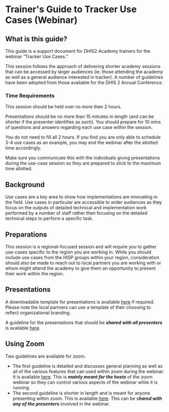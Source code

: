# Trainer's Guide to Tracker Use Cases (Webinar)

## What is this guide?

This guide is a support document for DHIS2 Academy trainers for the webinar “Tracker Use Cases.”

This session follows the approach of delivering shorter academy sessions that can be accessed by larger audiences (ie. those attending the academy as well as a general audience interested in tracker). A number of guidelines have been adopted from those available for the DHIS 2 Annual Conference.

### Time Requirements

This session should be held over no more then 2 hours.

Presentations should be no more than 15 minutes in length (and can be shorter if the presenter identifies as such). You should prepare for 10 mins of questions and answers regarding each use case within the session.

You do not need to fill all 2 hours. If you find you are only able to schedule 3-4 use cases as an example, you may end the webinar after the allotted time accordingly.

Make sure you communicate this with the individuals giving presentations during the use-case session so they are prepared to stick to the maximum time allotted.

## Background

Use cases are a key area to show how implementations are innovating in the field. Use cases in particular are accessible to wider audiences as they focus on the outputs of detailed technical and implementation work performed by a number of staff rather then focusing on the detailed technical steps to perform a specific task.

## Preparations

This session is a regional-focused session and will require you to gather use-cases specific to the region you are working in. While you should include use cases from the HISP groups within your region, consideration should also be made to reach out to local partners you are working with or whom might attend the academy to give them an opportunity to present their work within the region.

## Presentations

A downloadable template for presentations is available [here](https://docs.google.com/presentation/d/1nCATmO5HdQWdv3J5wWKvV4X-JS__lgCL/edit?usp=sharing&ouid=103928845569877128332&rtpof=true&sd=true) if required. Please note the local partners can use a template of their choosing to reflect organizational branding.

A guideline for the presentations that should be ***shared with all presenters*** is available [here](https://docs.google.com/document/d/1QACzvSvq9Giv8Uwod67Sc6kjsFzzpEPvF7CAe-M8vS8/edit?usp=sharing).

## Using Zoom

Two guidelines are available for zoom.

- The first guideline is detailed and discusses general planning as well as all of the various features that can used within zoom during the webinar. It is available [here](https://docs.google.com/document/d/1kSWcSyqK6cYUR_SPNqrEk5xzRnAR_FRH3-SBkjleqXo/edit?usp=sharing). This is ***mainly meant for the hosts*** of the zoom webinar so they can control various aspects of the webinar while it is running.
- The second guideline is shorter in length and is meant for anyone presenting within zoom. This is available [here](https://docs.google.com/document/d/1EvRcSV3uYDtplDYHU57V6MDdMU7weehmnnBOjie5ty4/edit?usp=sharing). This can be s***hared with any of the presenters*** involved in the webinar.